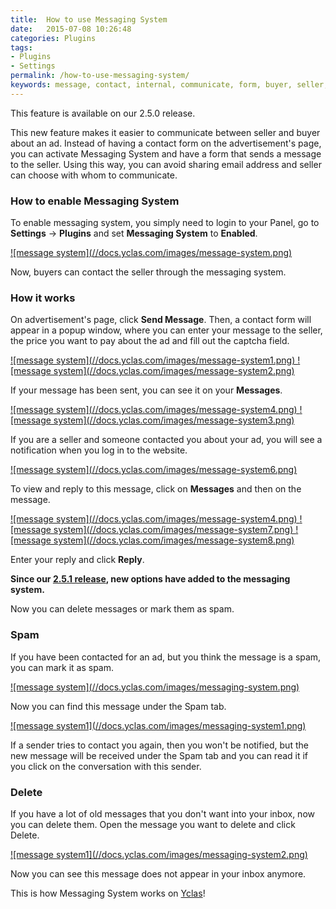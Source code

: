 ```yaml
---
title:  How to use Messaging System
date:   2015-07-08 10:26:48
categories: Plugins
tags: 
- Plugins
- Settings
permalink: /how-to-use-messaging-system/
keywords: message, contact, internal, communicate, form, buyer, seller, notification
---
```

<div class="alert alert-warning">
<strong><i class="glyphicon glyphicon-warning-sign"></i> </strong> This feature is available on our 2.5.0 release.
</div>

This new feature makes it easier to communicate between seller and buyer about an ad. Instead of having a contact form on the advertisement's page, you can activate Messaging System and have a form that sends a message to the seller. Using this way, you can avoid sharing email address and seller can choose with whom to communicate.

### How to enable Messaging System

To enable messaging system, you simply need to login to your Panel, go to **Settings** -> **Plugins** and set **Messaging System** to **Enabled**.

<a href="{{ site.baseurl }}/images/message-system.png" class="thumbnail gallery-item" data-gallery>
![message system](//docs.yclas.com/images/message-system.png)
</a>

Now, buyers can contact the seller through the messaging system.

### How it works

On advertisement's page, click **Send Message**. Then, a contact form will appear in a popup window, where you can enter your message to the seller, the price you want to pay about the ad and fill out the captcha field. 

<a href="{{ site.baseurl }}/images/message-system1.png" class="thumbnail gallery-item" data-gallery>
![message system](//docs.yclas.com/images/message-system1.png)
</a>

<a href="{{ site.baseurl }}/images/message-system2.png" class="thumbnail gallery-item" data-gallery>
![message system](//docs.yclas.com/images/message-system2.png)
</a>

If your message has been sent, you can see it on your **Messages**.

<a href="{{ site.baseurl }}/images/message-system4.png" class="thumbnail gallery-item" data-gallery>
![message system](//docs.yclas.com/images/message-system4.png)
</a>

<a href="{{ site.baseurl }}/images/message-system3.png" class="thumbnail gallery-item" data-gallery>
![message system](//docs.yclas.com/images/message-system3.png)
</a>

If you are a seller and someone contacted you about your ad, you will see a notification when you log in to the website.

<a href="{{ site.baseurl }}/images/message-system6.png" class="thumbnail gallery-item" data-gallery>
![message system](//docs.yclas.com/images/message-system6.png)
</a>

To view and reply to this message, click on **Messages** and then on the message.

<a href="{{ site.baseurl }}/images/message-system4.png" class="thumbnail gallery-item" data-gallery>
![message system](//docs.yclas.com/images/message-system4.png)
</a>

<a href="{{ site.baseurl }}/images/message-system7.png" class="thumbnail gallery-item" data-gallery>
![message system](//docs.yclas.com/images/message-system7.png)
</a>

<a href="{{ site.baseurl }}/images/message-system8.png" class="thumbnail gallery-item" data-gallery>
![message system](//docs.yclas.com/images/message-system8.png)
</a>

Enter your reply and click **Reply**.


**Since our [2.5.1 release](http://open-classifieds.com/2015/09/10/open-classifieds-2-5-1/), new options have added to the messaging system.**

Now you can delete messages or mark them as spam. 

### Spam

If you have been contacted for an ad, but you think the message is a spam, you can mark it as spam.

<a href="{{ site.baseurl }}/images/messaging-system.png" class="thumbnail gallery-item" data-gallery>
![message system](//docs.yclas.com/images/messaging-system.png)
</a>

Now you can find this message under the Spam tab.

<a href="{{ site.baseurl }}/images/messaging-system1.png" class="thumbnail gallery-item" data-gallery>
![message system1](//docs.yclas.com/images/messaging-system1.png)
</a>

If a sender tries to contact you again, then you won't be notified, but the new message will be received under the Spam tab and you can read it if you click on the conversation with this sender.

### Delete

If you have a lot of old messages that you don't want into your inbox, now you can delete them. Open the message you want to delete and click Delete.

<a href="{{ site.baseurl }}/images/messaging-system2.png" class="thumbnail gallery-item" data-gallery>
![message system1](//docs.yclas.com/images/messaging-system2.png)
</a>

Now you can see this message does not appear in your inbox anymore.


This is how Messaging System works on [Yclas](https://yclas.com/)! 






